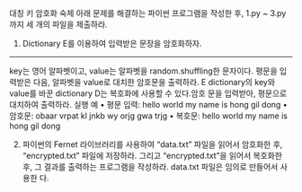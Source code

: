 대칭 키 암호화 숙제
아래 문제를 해결하는 파이썬 프로그램을 작성한 후, 1.py ~ 3.py까지 세 개의 파일을
제출하라.
1. Dictionary E를 이용하여 입력받은 문장을 암호화하자.
- - -
key는 영어 알파벳이고, value는 알파벳을 random.shuffling한 문자이다. 평문을 입력받은 다음, 알파벳을 value로 대치한 암호문을 출력하라.
E dictionary의 key와 value를 바꾼 dictionary D는 복호화에 사용할 수 있다.암호 문을 입력받아, 평문으로 대치하여 출력하라.
실행 예
• 평문 입력: hello world my name is hong gil dong • 암호문: obaar vrpat kl jnkb wy orjg gwa trjg
• 복호문: hello world my name is hong gil dong

2. 파이썬의 Fernet 라이브러리를 사용하여 “data.txt” 파일을 읽어서 암호화한 후, “encrypted.txt” 파일에 저장하라. 그리고 “encrypted.txt”을 읽어서 복호화한 후, 그 결과를 출력하는 프로그램을 작성하라. data.txt 파일은 임의로 만들어서 사용한 다.